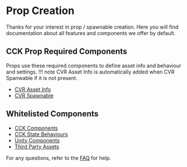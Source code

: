 # Prop Creation
Thanks for your interest in prop / spawnable creation. Here you will find documentation about all features and components we offer by default.

## CCK Prop Required Components
Props use these required components to define asset info and behaviour and settings.
!!! note
    CVR Asset Info is automatically added when CVR Spanwable if it is not present.

- [CVR Asset Info](../components/cvr-asset-info.md)
- [CVR Spawnable](../components/cvr-spawnable.md)

## Whitelisted Components

- [CCK Components](prop-component-whitelist.md#cck-components)
- [CCK State Behaviours](prop-component-whitelist.md#cck-state-behaviours)
- [Unity Components](prop-component-whitelist.md#unity-components)
- [Third Party Assets](prop-component-whitelist.md#third-party-assets)

For any questions, refer to the [FAQ](../faq.md) for help.
